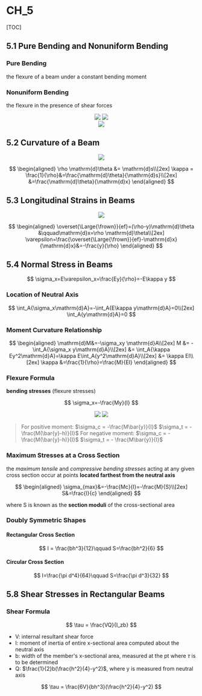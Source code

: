 # CH_5

[TOC]

## 5.1 Pure Bending and Nonuniform Bending

### Pure Bending

the flexure of a beam under a constant bending moment

### Nonuniform Bending

the flexure in the presence of shear forces

<div align = center>
    <img src = "./assets/Ch_5_figure_1.png"> <img src = "./assets/Ch_5_figure_2.png">
</div>
<div align = center>
    <img src = "./assets/Ch_5_figure_3.png">
</div>


## 5.2 Curvature of a Beam

<div align =center><img src = "./assets/Ch_5_figure_4.png"></div>

$$
\begin{aligned}
    \rho \mathrm{d}\theta &= \mathrm{d}s\\[2ex]
    \kappa = \frac{1}{\rho}&=\frac{\mathrm{d}\theta}{\mathrm{d}s}\\[2ex]
    &=\frac{\mathrm{d}\theta}{\mathrm{d}x}
\end{aligned}
$$

## 5.3 Longitudinal Strains in Beams

<div align = center><img src = "./assets/Ch_5_figure_5.png"></div>

$$
\begin{aligned}
    \overset{\Large{\frown}}{ef}=(\rho-y)\mathrm{d}\theta &\qquad\mathrm{d}x=\rho \mathrm{d}\theta\\[2ex]
    \varepsilon=\frac{\overset{\Large{\frown}}{ef}-\mathrm{d}x}{\mathrm{d}x}&=-\frac{y}{\rho}
\end{aligned}
$$

## 5.4 Normal Stress in Beams

$$
\sigma_x=E\varepsilon_x=\frac{Ey}{\rho}=-E\kappa y
$$

### Location of Neutral Axis

$$
    \int_A{\sigma_x\mathrm{d}A}=-\int_A{E\kappa y\mathrm{d}A}=0\\[2ex]
    \int_A{y\mathrm{d}A}=0
$$

### Moment Curvature Relationship

$$
\begin{aligned}
    \mathrm{d}M&=-\sigma_xy \mathrm{d}A\\[2ex]
    M &= -\int_A{\sigma_x y\mathrm{d}A}\\[2ex]
      &= \int_A{\kappa Ey^2\mathrm{d}A}=\kappa E\int_A{y^2\mathrm{d}A}\\[2ex]
      &= \kappa EI\\[2ex]
    \kappa &=\frac{1}{\rho}=\frac{M}{EI}
\end{aligned}
$$

### Flexure Formula

**bending stresses** (flexure stresses)

$$
\sigma_x=-\frac{My}{I}
$$

<div align = center>
    <img src = "./assets/Ch_5_figure_6.png">
    <img src = "./assets/Ch_5_figure_7.png">
</div>

> For positive moment: $\sigma_c = -\frac{M\bar{y}}{I}$ $\sigma_t = - \frac{M(\bar{y}-h)}{I}$
> For negative moment: $\sigma_c = -\frac{M(\bar{y}-h)}{I}$ $\sigma_t = - \frac{M\bar{y}}{I}$
>

### Maximum Stresses at a Cross Section

the *maximum tensile* and *compressive bending stresses* acting at any given cross section occur at points **located farthest from the neutral axis**

$$
\begin{aligned}
    \sigma_{max}&=-\frac{Mc}{I}=-\frac{M}{S}\\[2ex]
    S&=\frac{I}{c}
\end{aligned}
$$

where S is known as the **section moduli** of the cross-sectional area

### Doubly Symmetric Shapes

#### Rectangular Cross Section

$$
I = \frac{bh^3}{12}\qquad S=\frac{bh^2}{6}
$$

#### Circular Cross Section

$$
I=\frac{\pi d^4}{64}\qquad S=\frac{\pi d^3}{32}
$$

## 5.8 Shear Stresses in Rectangular Beams

### Shear Formula

$$
\tau = \frac{VQ}{I_zb}
$$

- V: internal resultant shear force
- I: moment of inertia of entire x-sectional area computed about the neutral axis
- b: width of the member's x-sectional area, measured at the pt where $\tau$ is to be determined
- Q: $\frac{1}{2}b(\frac{h^2}{4}-y^2)$, where y is measured from neutral axis

$$
\tau = \frac{6V}{bh^3}(\frac{h^2}{4}-y^2)
$$